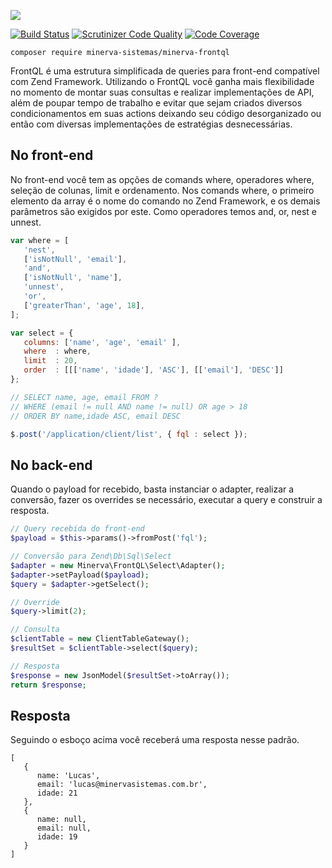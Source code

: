 ![](http://i.imgur.com/1dsGBRD.png)

[![Build Status](https://scrutinizer-ci.com/g/minerva-framework/minerva-frontql/badges/build.png?b=master)](https://scrutinizer-ci.com/g/minerva-framework/minerva-frontql/build-status/master) [![Scrutinizer Code Quality](https://scrutinizer-ci.com/g/minerva-framework/minerva-frontql/badges/quality-score.png?b=master)](https://scrutinizer-ci.com/g/minerva-framework/minerva-frontql/?branch=master) [![Code Coverage](https://scrutinizer-ci.com/g/minerva-framework/minerva-frontql/badges/coverage.png?b=master)](https://scrutinizer-ci.com/g/minerva-framework/minerva-frontql/?branch=master)

`composer require minerva-sistemas/minerva-frontql`

FrontQL é uma estrutura simplificada de queries para front-end compatível com Zend Framework. Utilizando o FrontQL você ganha mais flexibilidade no momento de montar suas consultas e realizar implementações de API, além de poupar tempo de trabalho e evitar que sejam criados diversos condicionamentos em suas actions deixando seu código desorganizado ou então com diversas implementações de estratégias desnecessárias.

## No front-end

No front-end você tem as opções de comands where, operadores where, seleção de colunas, limit e ordenamento. Nos comands where, o primeiro elemento da array é o nome do comando no Zend Framework, e os demais parâmetros são exigidos por este. Como operadores temos and, or, nest e unnest.

```js
var where = [
   'nest',
   ['isNotNull', 'email'],
   'and',
   ['isNotNull', 'name'],
   'unnest',
   'or',
   ['greaterThan', 'age', 18],
];

var select = {
   columns: ['name', 'age', 'email' ],
   where  : where,
   limit  : 20,
   order  : [[['name', 'idade'], 'ASC'], [['email'], 'DESC']]
};

// SELECT name, age, email FROM ? 
// WHERE (email != null AND name != null) OR age > 18 
// ORDER BY name,idade ASC, email DESC

$.post('/application/client/list', { fql : select });
```

## No back-end
Quando o payload for recebido, basta instanciar o adapter, realizar a conversão, fazer os overrides se necessário, executar a query e construir a resposta.

```php
// Query recebida do front-end
$payload = $this->params()->fromPost('fql');

// Conversão para Zend\Db\Sql\Select
$adapter = new Minerva\FrontQL\Select\Adapter();
$adapter->setPayload($payload);
$query = $adapter->getSelect();

// Override
$query->limit(2);

// Consulta
$clientTable = new ClientTableGateway();
$resultSet = $clientTable->select($query);

// Resposta
$response = new JsonModel($resultSet->toArray());
return $response;
```

## Resposta
Seguindo o esboço acima você receberá uma resposta nesse padrão.

```
[
   {
      name: 'Lucas',
      email: 'lucas@minervasistemas.com.br',
      idade: 21
   },
   {
      name: null,
      email: null,
      idade: 19
   }
]
```

